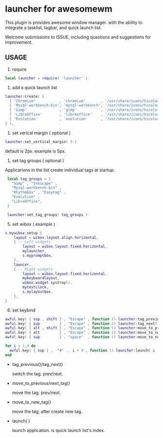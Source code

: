 launcher for awesomewm
=====================

This plugin is provides awesome window manager. with the ability to integrate a tasklist, tagbar, and quick launch list.

Welcome submissions to ISSUE, including questions and suggestions for improvement.

## USAGE

1. require

  ``` lua
  local launcher = require( 'launcher' )
  ```

1. add a quick launch list

  ``` lua
  launcher:create( {
    { 'Chromium'           , 'chromium'       , '/usr/share/icons/hicolor/48x48/apps/chromium.png'         , false } ,
    { 'Mysql-workbench-bin', 'mysql-workbench', '/usr/share/icons/hicolor/48x48/apps/mysql-workbench.png'  , false } ,
    { 'Gimp'               , 'gimp'           , '/usr/share/icons/hicolor/48x48/apps/gimp.png'             , false } ,
    { 'LibreOffice'        , 'libreoffice'    , '/usr/share/icons/hicolor/48x48/apps/libreoffice-calc.png' , false } ,
    { 'Evolution'          , 'evolution'      , '/usr/share/icons/hicolor/48x48/apps/evolution-mail.png'   , false } ,
  } ),
  ```

1. set verical margin ( optional )

  ``` lua
  launcher:set_vertical_margin( 5 )
  ```

  default is 2px. example is 5px.

1. set tag groups ( optional )

  Applicarions in the list create individual tags at startup.

 ``` lua
  local tag_groups = {
    "Gimp" , "Inkscape" ,
    "Mysql-workbench-bin" ,
    "Rhythmbox" , "Easytag" ,
    "Evolution" ,
    "LibreOffice",
  }

  launcher:set_tag_groups( tag_groups )
  ```

5. set wibox ( example )

  ``` lua
  s.mywibox:setup {
      layout = wibox.layout.align.horizontal,
      { -- Left widgets
          layout = wibox.layout.fixed.horizontal,
          mylauncher,
          s.mypromptbox,
      },
      launcer,
      { -- Right widgets
          layout = wibox.layout.fixed.horizontal,
          mykeyboardlayout,
          wibox.widget.systray(),
          mytextclock,
          s.mylayoutbox,
      },
  }
  ```

6. set keybind

  ``` lua
  awful.key( { sup , shift } , "Escape" , function () launcher:tag_previous() end ),
  awful.key( { sup         } , "Escape" , function () launcher:tag_next() end ),
  awful.key( { alt , shift } , "Escape" , function () launcher:move_to_previous_tag() end ),
  awful.key( { alt         } , "Escape" , function () launcher:move_to_next_tag() end ),
  awful.key( { sup         } , "space"  , function () launcher:move_to_new_tag() end ),

  for i = 1,9 do
    awful.key( { sup } ,  "#" .. i + 9 , function () launcher:launch( i ) end )
  end
  ```

* tag_previous()/tag_next()

  switch the tag. prev/next.

* move_to_previous/next_tag()

  move the tag. prev/next.

* move_to_new_tag()

  move the tag, after create new tag.

* launch( <number> )

  launch application.
  <number> is quick launch list's index.
